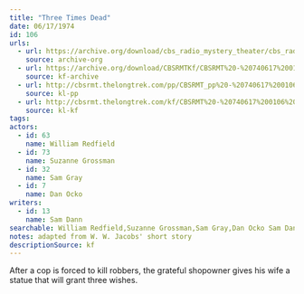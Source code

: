 ```yaml
---
title: "Three Times Dead"
date: 06/17/1974
id: 106
urls: 
  - url: https://archive.org/download/cbs_radio_mystery_theater/cbs_radio_mystery_theater-0101-0150.zip/cbs_radio_mystery_theater-0101-0150%2Fcbsrmt_0106_three_times_dead.mp3
    source: archive-org
  - url: https://archive.org/download/CBSRMTKf/CBSRMT%20-%20740617%200106%20Three%20Times%20Dead_kf.mp3
    source: kf-archive
  - url: http://cbsrmt.thelongtrek.com/pp/CBSRMT_pp%20-%20740617%200106%20Three%20Times%20Dead.mp3
    source: kl-pp
  - url: http://cbsrmt.thelongtrek.com/kf/CBSRMT%20-%20740617%200106%20Three%20Times%20Dead_kf.mp3
    source: kl-kf
tags: 
actors:  
  - id: 63
    name: William Redfield  
  - id: 73
    name: Suzanne Grossman  
  - id: 32
    name: Sam Gray  
  - id: 7
    name: Dan Ocko
writers:  
  - id: 13
    name: Sam Dann
searchable: William Redfield,Suzanne Grossman,Sam Gray,Dan Ocko Sam Dann
notes: adapted from W. W. Jacobs' short story
descriptionSource: kf
---
```

After a cop is forced to kill robbers, the grateful shopowner gives his wife a statue that will grant three wishes.